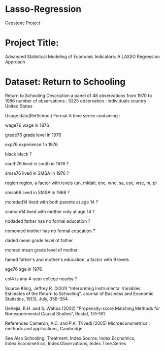 # Lasso-Regression
Capstone Project
# Project Title:
Advanced Statistical Modeling of Economic Indicators: A LASSO Regression Approach
# Dataset: Return to Schooling
Return to Schooling
Description
a panel of 48 observations from 1970 to 1986
number of observations : 5225
observation : individuals
country : United States

Usage
data(RetSchool)
Format
A time series containing :

wage76
wage in 1876

grade76
grade level in 1976

exp76
experience 1n 1976

black
black ?

south76
lived in south in 1976 ?

smsa76
lived in SMSA in 1976 ?

region
region, a factor with levels (un, midatl, enc, wnc, sa, esc, wsc, m, p)

smsa66
lived in SMSA in 1966 ?

momdad14
lived with both parents at age 14 ?

sinmom14
lived with mother only at age 14 ?

nodaded
father has no formal education ?

nomomed
mother has no formal education ?

daded
mean grade level of father

momed
mean grade level of mother

famed
father's and mother's education, a factor with 9 levels

age76
age in 1976

col4
is any 4-year college nearby ?

Source
Kling, Jeffrey R. (2001) “Interpreting Instrumental Variables Estimates of the Return to Schooling”, Journal of Business and Economic Statistics, 19(3), July, 358–364.

Dehejia, R.H. and S. Wahba (2002) “Propensity-score Matching Methods for Nonexperimental Causal Studies”, Restat, 151–161.

References
Cameron, A.C. and P.K. Trivedi (2005) Microeconometrics : methods and applications, Cambridge.

See Also
Schooling, Treatment, Index.Source, Index.Economics, Index.Econometrics, Index.Observations, Index.Time.Series
